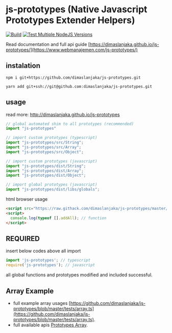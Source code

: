 # js-prototypes (Native Javascript Prototypes Extender Helpers)

[![Build](https://github.com/dimaslanjaka/js-prototypes/actions/workflows/npm-gulp.yml/badge.svg)](https://github.com/dimaslanjaka/js-prototypes/actions/workflows/npm-gulp.yml) [![Test Multiple NodeJS Versions](https://github.com/dimaslanjaka/js-prototypes/actions/workflows/npm-test.yml/badge.svg)](https://github.com/dimaslanjaka/js-prototypes/actions/workflows/npm-test.yml)

Read documentation and full api guide [https://dimaslanjaka.github.io/js-prototypes/](https://www.webmanajemen.com/js-prototypes/)

## instalation

```shell
npm i git+https://github.com/dimaslanjaka/js-prototypes.git

yarn add git+ssh://git@github.com:dimaslanjaka/js-prototypes.git
```

## usage
read more: http://dimaslanjaka.github.io/js-prototypes
```ts
// global automated shim to all prototypes (recommended)
import "js-prototypes"

// import custom prototypes (typescript)
import "js-prototypes/src/String";
import "js-prototypes/src/Array";
import "js-prototypes/src/Object";

// import custom prototypes (javascript)
import "js-prototypes/dist/String";
import "js-prototypes/dist/Array";
import "js-prototypes/dist/Object";

// import global prototypes (javascript)
import "js-prototypes/dist/libs/globals";
```

html browser usage
```html
<script src="https://raw.githack.com/dimaslanjaka/js-prototypes/master/dist/release/bundle.js"></script>
<script>
  console.log(typeof [].addAll); // function
</script>
```

## REQUIRED
insert below codes above all import
```ts
import 'js-prototypes'; // typescript
require('js-prototypes'); // javascript
```
all global functions and prototypes modified and included successful.

## Array Example
- full example array usages [https://github.com/dimaslanjaka/js-prototypes/blob/master/tests/array.ts](https://github.com/dimaslanjaka/js-prototypes/blob/master/tests/array.ts).
- full available apis [Prototypes Array](Array.html).
<script src="https://emgithub.com/embed.js?target=https%3A%2F%2Fgithub.com%2Fdimaslanjaka%2Fjs-prototypes%2Fblob%2Fmaster%2Ftests%2Farray.ts&style=github&showCopy=on"></script>

